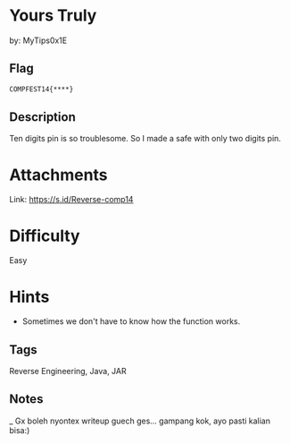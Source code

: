 # Yours Truly

by: MyTips0x1E

## Flag

```bash
COMPFEST14{****}
```

## Description

Ten digits pin is so troublesome. So I made a safe with only two digits pin.

# Attachments

Link: https://s.id/Reverse-comp14

# Difficulty

Easy

# Hints

- Sometimes we don't have to know how the function works.

## Tags

Reverse Engineering, Java, JAR

## Notes
_ Gx boleh nyontex writeup guech ges... gampang kok, ayo pasti kalian bisa:)